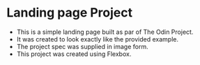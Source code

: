 # Landing page Project

- This is a simple landing page built as par of The Odin Project.
- It was created to look exactly like the provided example.
- The project spec was supplied in image form.
- This project was created using Flexbox.
